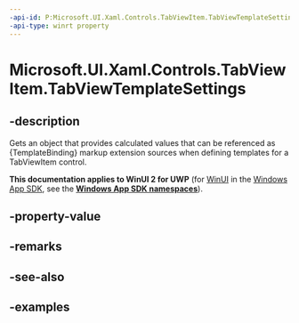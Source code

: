 ```yaml
---
-api-id: P:Microsoft.UI.Xaml.Controls.TabViewItem.TabViewTemplateSettings
-api-type: winrt property
---
```


# Microsoft.UI.Xaml.Controls.TabViewItem.TabViewTemplateSettings

<!--
public Microsoft.UI.Xaml.Controls.TabViewItemTemplateSettings TabViewTemplateSettings { get; }
-->

## -description

Gets an object that provides calculated values that can be referenced as {TemplateBinding} markup extension sources when defining templates for a TabViewItem control.

**This documentation applies to WinUI 2 for UWP** (for [WinUI](/windows/apps/winui/winui3/) in the [Windows App SDK](/windows/apps/windows-app-sdk/), see the **[Windows App SDK namespaces](/windows/windows-app-sdk/api/winrt/)**).

## -property-value

## -remarks

## -see-also

## -examples

